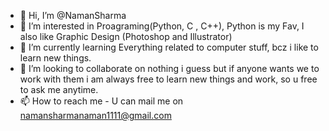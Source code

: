 - 👋 Hi, I’m @NamanSharma
- 👀 I’m interested in Proagraming(Python, C , C++), Python is my Fav, I also like Graphic Design (Photoshop and Illustrator)
- 🌱 I’m currently learning Everything related to computer stuff, bcz i like to learn new things.
- 💞️ I’m looking to collaborate on nothing i guess but if anyone wants we to work with them i am always free to learn new things and work, so u free to ask me anytime.
- 📫 How to reach me - U can mail me on namansharmanaman1111@gmail.com

<!---
namancool/namancool is a ✨ special ✨ repository because its `README.md` (this file) appears on your GitHub profile.
You can click the Preview link to take a look at your changes.
--->

